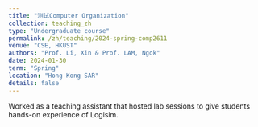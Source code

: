 ```yaml
---
title: "测试Computer Organization"
collection: teaching_zh
type: "Undergraduate course"
permalink: /zh/teaching/2024-spring-comp2611
venue: "CSE, HKUST"
authors: "Prof. Li, Xin & Prof. LAM, Ngok"
date: 2024-01-30
term: "Spring"
location: "Hong Kong SAR"
details: false
---
```


Worked as a teaching assistant that hosted lab sessions to give students hands-on experience of Logisim.

